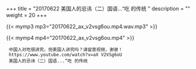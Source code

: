 +++
title = "20170622  美国人的忌讳（二）国语...“吃 的传统 "
description = ""
weight = 20
+++

{{< mymp3 mp3="20170622_ax_v2vsg6ou.mp4.wav.mp3" >}}

{{< mymp4 mp4="20170622_ax_v2vsg6ou.mp4" >}}

     中国人对吃很讲究，但美国人讲究吗？请留意视频，谢谢！ 
     https://www.youtube.com/watch?v=aX V2VSg6oU 
     美国人的忌讳（二）国语...“吃 的传统 
